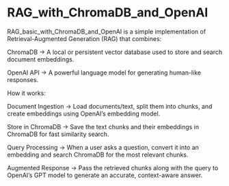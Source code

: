 # RAG_with_ChromaDB_and_OpenAI

RAG_basic_with_ChromaDB_and_OpenAI is a simple implementation of Retrieval-Augmented Generation (RAG) that combines:

ChromaDB → A local or persistent vector database used to store and search document embeddings.

OpenAI API → A powerful language model for generating human-like responses.

How it works:

Document Ingestion → Load documents/text, split them into chunks, and create embeddings using OpenAI’s embedding model.

Store in ChromaDB → Save the text chunks and their embeddings in ChromaDB for fast similarity search.

Query Processing → When a user asks a question, convert it into an embedding and search ChromaDB for the most relevant chunks.

Augmented Response → Pass the retrieved chunks along with the query to OpenAI’s GPT model to generate an accurate, context-aware answer.